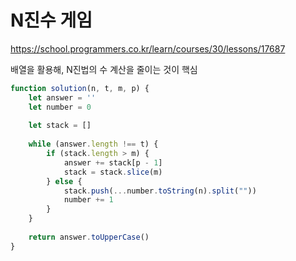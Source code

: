 # N진수 게임

https://school.programmers.co.kr/learn/courses/30/lessons/17687

배열을 활용해, N진법의 수 계산을 줄이는 것이 핵심

```js
function solution(n, t, m, p) {
    let answer = ''
    let number = 0
    
    let stack = []
    
    while (answer.length !== t) {
        if (stack.length > m) {
            answer += stack[p - 1]
            stack = stack.slice(m)
        } else {
            stack.push(...number.toString(n).split(""))
            number += 1
        }
    }
    
    return answer.toUpperCase()
}
```
